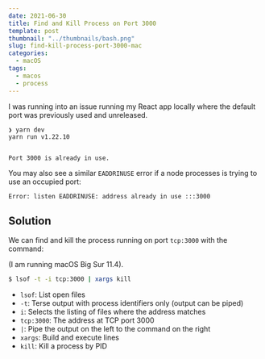 ```yaml
---
date: 2021-06-30
title: Find and Kill Process on Port 3000
template: post
thumbnail: "../thumbnails/bash.png"
slug: find-kill-process-port-3000-mac
categories:
  - macOS
tags:
  - macos
  - process
---
```


I was running into an issue running my React app locally where the default port was previously used and unreleased.

```terminal
❯ yarn dev
yarn run v1.22.10


Port 3000 is already in use.
```

You may also see a similar `EADDRINUSE` error if a node processes is trying to use an occupied port:

```terminal
Error: listen EADDRINUSE: address already in use :::3000
```

## Solution

We can find and kill the process running on port `tcp:3000` with the command:

(I am running macOS Big Sur 11.4).

```bash
$ lsof -t -i tcp:3000 | xargs kill
```

- `lsof`: List open files
- `-t`: Terse output with process identifiers only (output can be piped)
- `i`: Selects the listing of files where the address matches
- `tcp:3000`: The address at TCP port 3000
- `|`: Pipe the output on the left to the command on the right
- `xargs`: Build and execute lines
- `kill`: Kill a process by PID
